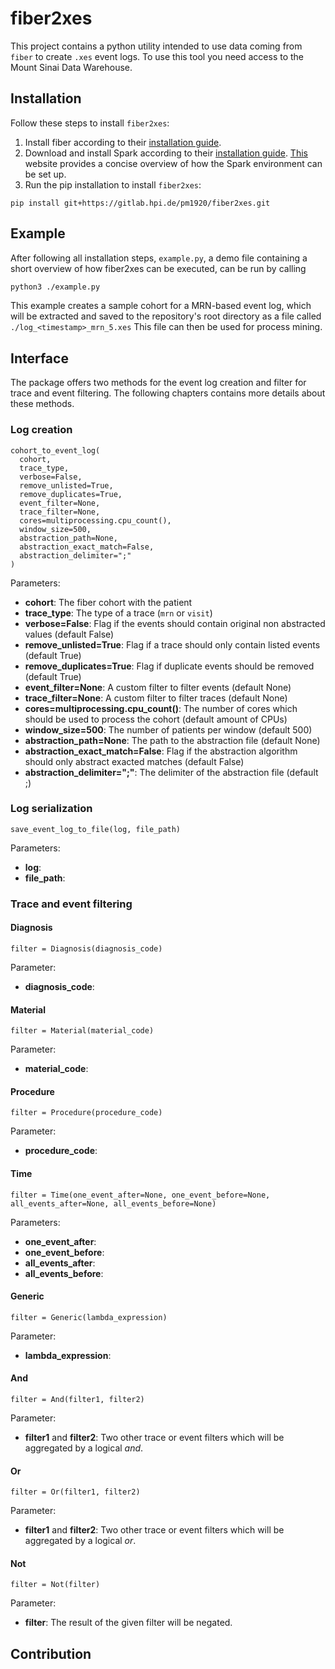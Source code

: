 # fiber2xes

This project contains a python utility intended to use data coming from `fiber` to create `.xes` event logs.
To use this tool you need access to the Mount Sinai Data Warehouse.

## Installation

Follow these steps to install `fiber2xes`:

1. Install fiber according to their [installation guide](https://gitlab.hpi.de/fiber/fiber).
2. Download and install Spark according to their [installation guide](https://spark.apache.org/downloads.html). [This](https://www.tutorialspoint.com/pyspark/pyspark_environment_setup.htm) website provides a concise overview of how the Spark environment can be set up.
3. Run the pip installation to install `fiber2xes`:

```
pip install git+https://gitlab.hpi.de/pm1920/fiber2xes.git
```

## Example

After following all installation steps, `example.py`, a demo file containing a short overview of how fiber2xes can be executed, can be run by calling

```bash
python3 ./example.py
```

This example creates a sample cohort for a MRN-based event log, which will be extracted and saved to the repository's root directory as a file called `./log_<timestamp>_mrn_5.xes` This file can then be used for process mining.

## Interface

The package offers two methods for the event log creation and filter for trace and event filtering.
The following chapters contains more details about these methods.

### Log creation

```
cohort_to_event_log(
  cohort,
  trace_type,
  verbose=False,
  remove_unlisted=True,
  remove_duplicates=True,
  event_filter=None,
  trace_filter=None,
  cores=multiprocessing.cpu_count(),
  window_size=500,
  abstraction_path=None,
  abstraction_exact_match=False,
  abstraction_delimiter=";"
)
```

Parameters:

- **cohort**: The fiber cohort with the patient
- **trace_type**: The type of a trace (`mrn` or `visit`)
- **verbose=False**: Flag if the events should contain original non abstracted values (default False)
- **remove_unlisted=True**: Flag if a trace should only contain listed events (default True)
- **remove_duplicates=True**: Flag if duplicate events should be removed (default True)
- **event_filter=None**: A custom filter to filter events (default None)
- **trace_filter=None**: A custom filter to filter traces (default None)
- **cores=multiprocessing.cpu_count()**: The number of cores which should be used to process the cohort (default amount of CPUs)
- **window_size=500**: The number of patients per window (default 500)
- **abstraction_path=None**: The path to the abstraction file (default None)
- **abstraction_exact_match=False**: Flag if the abstraction algorithm should only abstract exacted matches (default False)
- **abstraction_delimiter=";"**: The delimiter of the abstraction file (default ;)

### Log serialization

```
save_event_log_to_file(log, file_path)
```

Parameters:

- **log**:
- **file_path**:

### Trace and event filtering

#### Diagnosis

```
filter = Diagnosis(diagnosis_code)
```

Parameter:
- **diagnosis_code**:

#### Material

```
filter = Material(material_code)
```

Parameter:
- **material_code**:

#### Procedure

```
filter = Procedure(procedure_code)
```

Parameter:
- **procedure_code**:

#### Time

```
filter = Time(one_event_after=None, one_event_before=None, all_events_after=None, all_events_before=None)
```

Parameters:
- **one_event_after**:
- **one_event_before**:
- **all_events_after**:
- **all_events_before**:

#### Generic

```
filter = Generic(lambda_expression)
```

Parameter:
- **lambda_expression**:

#### And

```
filter = And(filter1, filter2)
```

Parameter:
- **filter1** and **filter2**: Two other trace or event filters which will be aggregated by a logical *and*.

#### Or

```
filter = Or(filter1, filter2)
```

Parameter:
- **filter1** and **filter2**: Two other trace or event filters which will be aggregated by a logical *or*.

#### Not

```
filter = Not(filter)
```

Parameter:
- **filter**: The result of the given filter will be negated.

## Contribution
